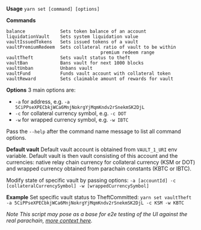 **Usage** 
`yarn set [command] [options]`

**Commands**
```
balance             Sets token balance of an account
liquidationVault    Sets system liquidation value
vaultIssuedTokens   Sets issued tokens of a vault
vaultPremiumRedeem  Sets collateral ratio of vault to be within
                                   premium redeem range
vaultTheft          Sets vault status to theft
vaultBan            Bans vault for next 1000 blocks
vaultUnban          Unbans vault
vaultFund           Funds vault account with collateral token
vaultReward         Sets claimable amount of rewards for vault
```
**Options**
3 main options are:
- `-a` for address, e.g. `-a 5CiPPseXPECbkjWCa6MnjNokrgYjMqmKndv2rSnekmSK2DjL`
- `-c` for collateral currency symbol, e.g. `-c DOT`
- `-w` for wrapped currency symbol, e.g. `-w IBTC`

Pass the `--help` after the command name message to list all command options. 

**Default vault**
Default vault account is obtained from `VAULT_1_URI` env variable. Default vault is then vault consisting of this account and the currencies: native relay chain currency for collateral currency (KSM or DOT) and wrapped currency obtained from parachain constants (KBTC or IBTC). 

Modify state of specific vault by passing options: 
`-a [accountId] -c [collateralCurrencySymbol] -w [wrappedCurrencySymbol]`


**Example**
Set specific vault status to TheftCommitted:
`yarn set vaultTheft -a 5CiPPseXPECbkjWCa6MnjNokrgYjMqmKndv2rSnekmSK2DjL -c KSM -w KBTC`

*Note*
*This script may pose as a base for e2e testing of the UI against the real parachain, [more context here](https://github.com/interlay/interbtc-ui/issues/402).*